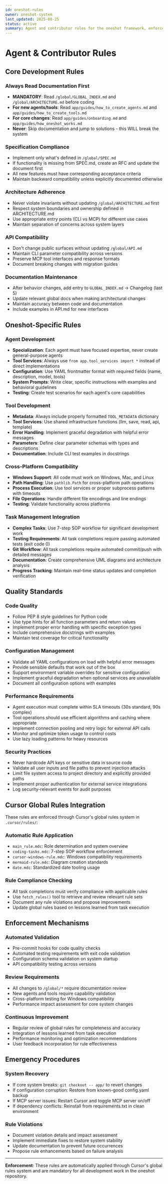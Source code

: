 ```yaml
---
id: oneshot-rules
owner: oneshot-system
last_updated: 2025-08-25
status: active
summary: Agent and contributor rules for the oneshot framework, enforced via Cursor global rules
---
```


# Agent & Contributor Rules

## Core Development Rules

### Always Read Documentation First
- **MANDATORY**: Read `/global/GLOBAL_INDEX.md` and `/global/ARCHITECTURE.md` before coding
- **For new agents/tools**: Read `app/guides/how_to_create_agents.md` and `app/guides/how_to_create_tools.md` 
- **For core changes**: Read `app/guides/onboarding.md` and `app/guides/how_oneshot_works.md`
- **Never**: Skip documentation and jump to solutions - this WILL break the system

### Specification Compliance
- Implement only what's defined in `/global/SPEC.md`
- If functionality is missing from SPEC.md, create an RFC and update the document first
- All new features must have corresponding acceptance criteria
- Maintain backward compatibility unless explicitly documented otherwise

### Architecture Adherence  
- Never violate invariants without updating `/global/ARCHITECTURE.md` first
- Respect system boundaries and ownership defined in ARCHITECTURE.md
- Use appropriate entry points (CLI vs MCP) for different use cases
- Maintain separation of concerns across system layers

### API Compatibility
- Don't change public surfaces without updating `/global/API.md`
- Maintain CLI parameter compatibility across versions
- Preserve MCP tool interfaces and response formats
- Document breaking changes with migration guides

### Documentation Maintenance
- After behavior changes, add entry to `GLOBAL_INDEX.md` → Changelog (last 5)
- Update relevant global docs when making architectural changes
- Maintain accuracy between code and documentation
- Include examples in API.md for new interfaces

## Oneshot-Specific Rules

### Agent Development
- **Specialization**: Each agent must have focused expertise, never create general-purpose agents
- **Tool Services**: Always use `from app.tool_services import *` instead of direct implementations
- **Configuration**: Use YAML frontmatter format with required fields (name, description, model, tools)
- **System Prompts**: Write clear, specific instructions with examples and behavioral guidelines
- **Testing**: Create test scenarios for each agent's core capabilities

### Tool Development  
- **Metadata**: Always include properly formatted `TOOL_METADATA` dictionary
- **Tool Services**: Use shared infrastructure functions (llm, save, read, api, template)
- **Error Handling**: Implement graceful degradation with helpful error messages
- **Parameters**: Define clear parameter schemas with types and descriptions
- **Documentation**: Include CLI test examples in docstrings

### Cross-Platform Compatibility
- **Windows Support**: All code must work on Windows, Mac, and Linux
- **Path Handling**: Use `pathlib.Path` for cross-platform path operations
- **Process Execution**: Use tool services or proper subprocess patterns with timeouts
- **File Operations**: Handle different file encodings and line endings
- **Testing**: Validate functionality across platforms

### Task Management Integration
- **Complex Tasks**: Use 7-step SOP workflow for significant development work
- **Testing Requirements**: All task completions require passing automated tests (exit code 0)
- **Git Workflow**: All task completions require automated commit/push with detailed messages
- **Documentation**: Create comprehensive UML diagrams and architecture analysis
- **Progress Tracking**: Maintain real-time status updates and completion verification

## Quality Standards

### Code Quality
- Follow PEP 8 style guidelines for Python code
- Use type hints for all function parameters and return values
- Implement proper error handling with specific exception types
- Include comprehensive docstrings with examples
- Maintain test coverage for critical functionality

### Configuration Management
- Validate all YAML configurations on load with helpful error messages
- Provide sensible defaults that work out of the box
- Support environment variable overrides for sensitive configuration
- Implement graceful degradation when optional services are unavailable
- Document all configuration options with examples

### Performance Requirements
- Agent execution must complete within SLA timeouts (30s standard, 90s complex)
- Tool operations should use efficient algorithms and caching where appropriate
- Implement connection pooling and retry logic for external API calls
- Monitor and optimize token usage to control costs
- Use lazy loading patterns for heavy resources

### Security Practices
- Never hardcode API keys or sensitive data in source code
- Validate all user inputs and file paths to prevent injection attacks
- Limit file system access to project directory and explicitly provided paths
- Implement proper authentication for external service integrations
- Log security-relevant events for audit purposes

## Cursor Global Rules Integration

These rules are enforced through Cursor's global rules system in `.cursor/rules/`:

### Automatic Rule Application
- `main_rule.mdc`: Role determination and system overview
- `coding-tasks.mdc`: 7-step SOP workflow enforcement
- `cursor-windows-rule.mdc`: Windows compatibility requirements
- `mermaid-rule.mdc`: Diagram creation standards
- `date.mdc`: Standardized date tooling usage

### Rule Compliance Checking
- All task completions must verify compliance with applicable rules
- Use `fetch_rules()` tool to retrieve and review relevant rule sets
- Document any rule violations and propose improvements
- Update global rules based on lessons learned from task execution

## Enforcement Mechanisms

### Automated Validation
- Pre-commit hooks for code quality checks
- Automated testing requirements with exit code validation
- Configuration schema validation on system startup
- API compatibility testing across versions

### Review Requirements
- All changes to `/global/*` require documentation review
- New agents and tools require capability validation
- Cross-platform testing for Windows compatibility
- Performance impact assessment for core system changes

### Continuous Improvement
- Regular review of global rules for completeness and accuracy
- Integration of lessons learned from task execution
- Performance monitoring and optimization recommendations
- User feedback incorporation for rule effectiveness

## Emergency Procedures

### System Recovery
- If core system breaks: `git checkout -- app/` to revert changes
- If configuration corruption: Restore from known-good config.yaml backup
- If MCP server issues: Restart Cursor and toggle MCP server on/off
- If dependency conflicts: Reinstall from requirements.txt in clean environment

### Rule Violations
- Document violation details and impact assessment
- Implement immediate fixes to restore system stability
- Update documentation to prevent future occurrences  
- Propose rule enhancements based on failure analysis

---

**Enforcement**: These rules are automatically applied through Cursor's global rules system and are mandatory for all development work in the oneshot repository.
